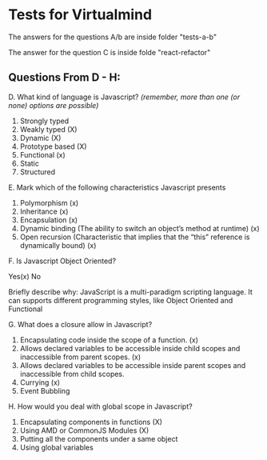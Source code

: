 # Tests for Virtualmind

The answers for the questions A/b are inside folder "tests-a-b"

The answer for the question C is inside folde "react-refactor"

## Questions From D - H:

D. What kind of language is Javascript? *(remember, more than one (or none) options are possible)*

1. Strongly typed
2. Weakly typed (X)
3. Dynamic (X)
4. Prototype based (X)
5. Functional (x)
6. Static
7. Structured



E. Mark which of the following characteristics Javascript presents

1. Polymorphism (x)
2. Inheritance (x)
3. Encapsulation (x)
4. Dynamic binding (The ability to switch an object’s method at runtime) (x)
5. Open recursion (Characteristic that implies that the “this” reference is dynamically bound) (x)



F. Is Javascript Object Oriented? 

Yes(x)   No

Briefly describe why: JavaScript is a multi-paradigm scripting language. It can supports different programming styles, like Object Oriented and Functional



G. What does a closure allow in Javascript?

1. Encapsulating code inside the scope of a function. (x)
2. Allows declared variables to be accessible inside child scopes and inaccessible from parent scopes. (x)
3. Allows declared variables to be accessible inside parent scopes and inaccessible from child scopes.
4. Currying (x)
5. Event Bubbling



H. How would you deal with global scope in Javascript?

1. Encapsulating components in functions (X)
2. Using AMD or CommonJS Modules (X)
3. Putting all the components under a same object
4. Using global variables





